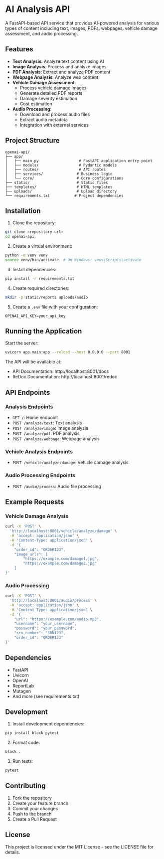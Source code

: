 # AI Analysis API

A FastAPI-based API service that provides AI-powered analysis for various types of content including text, images, PDFs, webpages, vehicle damage assessment, and audio processing.

## Features

- **Text Analysis**: Analyze text content using AI
- **Image Analysis**: Process and analyze images
- **PDF Analysis**: Extract and analyze PDF content
- **Webpage Analysis**: Analyze web content
- **Vehicle Damage Assessment**: 
  - Process vehicle damage images
  - Generate detailed PDF reports
  - Damage severity estimation
  - Cost estimation
- **Audio Processing**:
  - Download and process audio files
  - Extract audio metadata
  - Integration with external services

## Project Structure

```
openai-api/
├── app/
│   ├── main.py                  # FastAPI application entry point
│   ├── models/                  # Pydantic models
│   ├── routes/                  # API routes
│   ├── services/               # Business logic
│   └── core/                   # Core configurations
├── static/                     # Static files
├── templates/                  # HTML templates
├── uploads/                    # Upload directory
└── requirements.txt           # Project dependencies
```

## Installation

1. Clone the repository:
```bash
git clone <repository-url>
cd openai-api
```

2. Create a virtual environment:
```bash
python -m venv venv
source venv/bin/activate  # On Windows: venv\Scripts\activate
```

3. Install dependencies:
```bash
pip install -r requirements.txt
```

4. Create required directories:
```bash
mkdir -p static/reports uploads/audio
```

5. Create a `.env` file with your configuration:
```
OPENAI_API_KEY=your_api_key
```

## Running the Application

Start the server:
```bash
uvicorn app.main:app --reload --host 0.0.0.0 --port 8001
```

The API will be available at:
- API Documentation: http://localhost:8001/docs
- ReDoc Documentation: http://localhost:8001/redoc

## API Endpoints

### Analysis Endpoints
- `GET /`: Home endpoint
- `POST /analyze/text`: Text analysis
- `POST /analyze/image`: Image analysis
- `POST /analyze/pdf`: PDF analysis
- `POST /analyze/webpage`: Webpage analysis

### Vehicle Analysis Endpoints
- `POST /vehicle/analyze/damage`: Vehicle damage analysis

### Audio Processing Endpoints
- `POST /audio/process`: Audio file processing

## Example Requests

### Vehicle Damage Analysis
```bash
curl -X 'POST' \
  'http://localhost:8001/vehicle/analyze/damage' \
  -H 'accept: application/json' \
  -H 'Content-Type: application/json' \
  -d '{
    "order_id": "ORDER123",
    "image_urls": [
        "https://example.com/damage1.jpg",
        "https://example.com/damage2.jpg"
    ]
}'
```

### Audio Processing
```bash
curl -X 'POST' \
  'http://localhost:8001/audio/process' \
  -H 'accept: application/json' \
  -H 'Content-Type: application/json' \
  -d '{
    "url": "https://example.com/audio.mp3",
    "username": "your_username",
    "password": "your_password",
    "srn_number": "SRN123",
    "order_id": "ORDER123"
}'
```

## Dependencies

- FastAPI
- Uvicorn
- OpenAI
- ReportLab
- Mutagen
- And more (see requirements.txt)

## Development

1. Install development dependencies:
```bash
pip install black pytest
```

2. Format code:
```bash
black .
```

3. Run tests:
```bash
pytest
```

## Contributing

1. Fork the repository
2. Create your feature branch
3. Commit your changes
4. Push to the branch
5. Create a Pull Request

## License

This project is licensed under the MIT License - see the LICENSE file for details. 